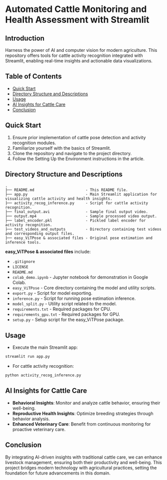 
# Automated Cattle Monitoring and Health Assessment with Streamlit

## Introduction

Harness the power of AI and computer vision for modern agriculture. This repository offers tools for cattle activity recognition integrated with Streamlit, enabling real-time insights and actionable data visualizations.

## Table of Contents

- [Quick Start](#quick-start)
- [Directory Structure and Descriptions](#directory-structure-and-descriptions)
- [Usage](#usage)
- [AI Insights for Cattle Care](#ai-insights-for-cattle-care)
- [Conclusion](#conclusion)

## Quick Start

1. Ensure prior implementation of cattle pose detection and activity recognition modules.
2. Familiarize yourself with the basics of Streamlit.
3. Clone the repository and navigate to the project directory.
4. Follow the Setting Up the Environment instructions in the article.

## Directory Structure and Descriptions

```
.
├── README.md                       - This README file.
├── app.py                          - Main Streamlit application for visualizing cattle activity and health insights.
├── activity_recog_inference.py     - Script for cattle activity recognition.
├── final_output.avi                - Sample final output video.
├── output.mp4                      - Sample processed video output.
├── label_encoder.pkl               - Pickled label encoder for activity recognition.
├── test_videos_and_outputs         - Directory containing test videos and corresponding output files.
├── easy_ViTPose & associated files - Original pose estimation and inference tools.
```

**easy_ViTPose & associated files** include:
- `.gitignore`
- `LICENSE`
- `README.md`
- `colab_demo.ipynb`                - Jupyter notebook for demonstration in Google Colab.
- `easy_ViTPose`                    - Core directory containing the model and utility scripts.
- `export.py`                       - Script for model exporting.
- `inference.py`                    - Script for running pose estimation inference.
- `model_split.py`                  - Utility script related to the model.
- `requirements.txt`                - Required packages for CPU.
- `requirements_gpu.txt`            - Required packages for GPU.
- `setup.py`                        - Setup script for the easy_ViTPose package.

## Usage

- Execute the main Streamlit app:

```bash
streamlit run app.py
```

- For cattle activity recognition:

```bash
python activity_recog_inference.py
```

## AI Insights for Cattle Care

- **Behavioral Insights**: Monitor and analyze cattle behavior, ensuring their well-being.
- **Reproductive Health Insights**: Optimize breeding strategies through behavior analysis.
- **Enhanced Veterinary Care**: Benefit from continuous monitoring for proactive veterinary care.

## Conclusion

By integrating AI-driven insights with traditional cattle care, we can enhance livestock management, ensuring both their productivity and well-being. This project bridges modern technology with agricultural practices, setting the foundation for future advancements in this domain.